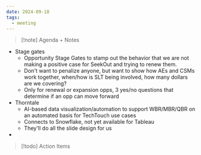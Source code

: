 ```yaml
---
date: 2024-09-18
tags:
  - meeting
---
```

> [!note] Agenda + Notes
> 

- Stage gates
	- Opportunity Stage Gates to stamp out the behavior that we are not making a positive case for SeekOut and trying to renew them.
	- Don't want to penalize anyone, but want to show how AEs and CSMs work together, when/how is SLT being involved, how many dollars are we covering?
	- Only for renewal or expansion opps, 3 yes/no questions that determine if an opp can move forward
- Thorntale
	- AI-based data visualization/automation to support WBR/MBR/QBR on an automated basis for TechTouch use cases
	- Connects to Snowflake, not yet available for Tableau
	- They'll do all the slide design for us
- 

> [!todo] Action Items

